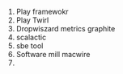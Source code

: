1. Play framewokr
2. Play Twirl
3. Dropwiszard metrics graphite
4. scalactic
5. sbe tool
6. Software mill macwire
7. 
